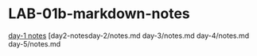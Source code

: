 # LAB-01b-markdown-notes
[day-1 notes](day-1/notes.md)
[day2-notesday-2/notes.md
day-3/notes.md
day-4/notes.md
day-5/notes.md